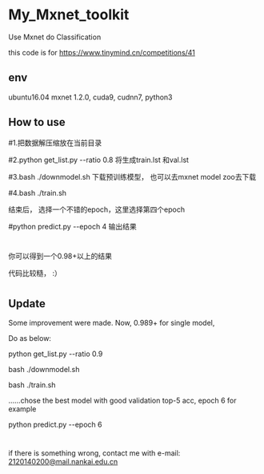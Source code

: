 # My_Mxnet_toolkit
Use Mxnet do Classification

this code is for https://www.tinymind.cn/competitions/41


## env
ubuntu16.04 mxnet 1.2.0, cuda9, cudnn7, python3

## How to use

#1.把数据解压缩放在当前目录

#2.python get_list.py --ratio 0.8 将生成train.lst 和val.lst

#3.bash ./downmodel.sh 下载预训练模型， 也可以去mxnet model zoo去下载

#4.bash ./train.sh

结束后， 选择一个不错的epoch，这里选择第四个epoch

#python predict.py --epoch 4 输出结果

#
你可以得到一个0.98+以上的结果


代码比较糙， :）

#
## Update
Some improvement were made. Now, 0.989+ for single model,

Do as below:

python get_list.py --ratio 0.9

bash ./downmodel.sh

bash ./train.sh

......chose the best model with good validation top-5 acc, epoch 6 for example

python predict.py --epoch 6


#
if there is something wrong, contact me with e-mail: 2120140200@mail.nankai.edu.cn

